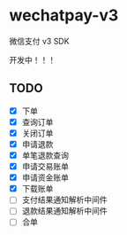 # wechatpay-v3

微信支付 v3 SDK

开发中！！！

## TODO

- [x] 下单
- [x] 查询订单
- [x] 关闭订单
- [x] 申请退款
- [x] 单笔退款查询
- [x] 申请交易账单
- [x] 申请资金账单
- [x] 下载账单
- [ ] 支付结果通知解析中间件
- [ ] 退款结果通知解析中间件
- [ ] 合单
